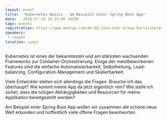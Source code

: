 ```yaml
---
layout: event
title:  "Kubernetes Basics - am Beispiel einer Spring Boot App"
date:   2018-07-18 19:15:00 +0200
tags: events
registration: https://www.meetup.com/de-DE/Java-User-Group-Karlsruhe/events/251848200/
speakers:
 - ckuehn
location: synyx
---
```


Kubernetes ist eines der bekanntesten und am stärksten wachsenden
Frameworks zur Container-Orchestrierung.
Einige der meistbeworbenen Features sind die einfache
Automatisierbarkeit, Selbstheilung, Load-balancing,
Configuration-Management und Skalierbarkeit.

Viele Entwickler stellen sich allerdings die Fragen:
Brauche ich das überhaupt?
Wie kommt meine App da jetzt eigentlich rein?
Wie stelle ich sicher, dass die nötigen Abhängigkeiten und Resourcen für
meine Applikation bereitgestellt werden?

Am Beispiel einer Spring Boot App wollen wir zusammen die schöne neue
Welt erkunden und hoffentlich viele offene Fragen beantworten.
